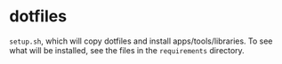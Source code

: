 dotfiles
========

`setup.sh`, which will copy dotfiles and install apps/tools/libraries. To see what will be installed, see the files in the `requirements` directory.
